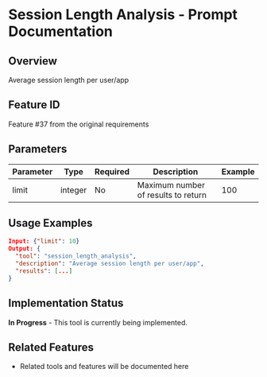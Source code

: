 # Session Length Analysis - Prompt Documentation

## Overview
Average session length per user/app

## Feature ID
Feature #37 from the original requirements

## Parameters
| Parameter | Type | Required | Description | Example |
|-----------|------|----------|-------------|---------|
| limit | integer | No | Maximum number of results to return | 100 |

## Usage Examples
```json
Input: {"limit": 10}
Output: {
  "tool": "session_length_analysis",
  "description": "Average session length per user/app",
  "results": [...]
}
```

## Implementation Status
**In Progress** - This tool is currently being implemented.

## Related Features
- Related tools and features will be documented here
